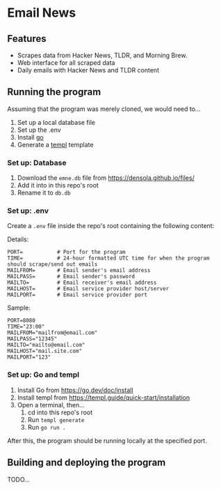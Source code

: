 # Email News

## Features

-   Scrapes data from Hacker News, TLDR, and Morning Brew.
-   Web interface for all scraped data
-   Daily emails with Hacker News and TLDR content

## Running the program

Assuming that the program was merely cloned, we would need to...

1. Set up a local database file
2. Set up the .env
3. Install [go](https://go.dev/doc/install)
4. Generate a [templ](https://templ.guide/quick-start/installation) template

### Set up: Database

1. Download the `emne.db` file from https://densola.github.io/files/
2. Add it into in this repo's root
3. Rename it to `db.db`

### Set up: .env

Create a `.env` file inside the repo's root containing the following content:

Details:

```.env
PORT=           # Port for the program
TIME=           # 24-hour formatted UTC time for when the program should scrape/send out emails
MAILFROM=       # Email sender's email address
MAILPASS=       # Email sender's password
MAILTO=         # Email receiver's email address
MAILHOST=       # Email service provider host/server
MAILPORT=       # Email service provider port
```

Sample:

```.env
PORT=8080
TIME="23:00"
MAILFROM="mailfrom@email.com"
MAILPASS="12345"
MAILTO="mailto@email.com"
MAILHOST="mail.site.com"
MAILPORT="123"
```

### Set up: Go and templ

1. Install Go from https://go.dev/doc/install
2. Install templ from https://templ.guide/quick-start/installation
3. Open a terminal, then...
    1. cd into this repo's root
    2. Run `templ generate`
    3. Run `go run .`

After this, the program should be running locally at the specified port.

## Building and deploying the program

TODO...
